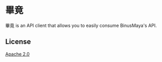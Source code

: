 # 畢竟

畢竟 is an API client that allows you to easily consume BinusMaya's API.

## License

[Apache 2.0](https://www.apache.org/licenses/LICENSE-2.0)
